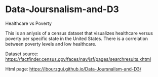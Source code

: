 # Data-Joursnalism-and-D3
Healthcare vs Poverty

This is an anlysis of a census dataset that visualizes healthcare versus poverty per specific state in the United States. 
There is a correlation between poverty levels and low healthcare. 

Dataset source: https://factfinder.census.gov/faces/nav/jsf/pages/searchresults.xhtml

Html page: https://ibourzgui.github.io/Data-Joursnalism-and-D3/



